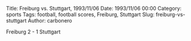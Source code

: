 Title: Freiburg vs. Stuttgart, 1993/11/06
Date: 1993/11/06 00:00
Category: sports
Tags: football, football scores, Freiburg, Stuttgart
Slug: freiburg-vs-stuttgart
Author: carbonero


Freiburg 2 - 1 Stuttgart
